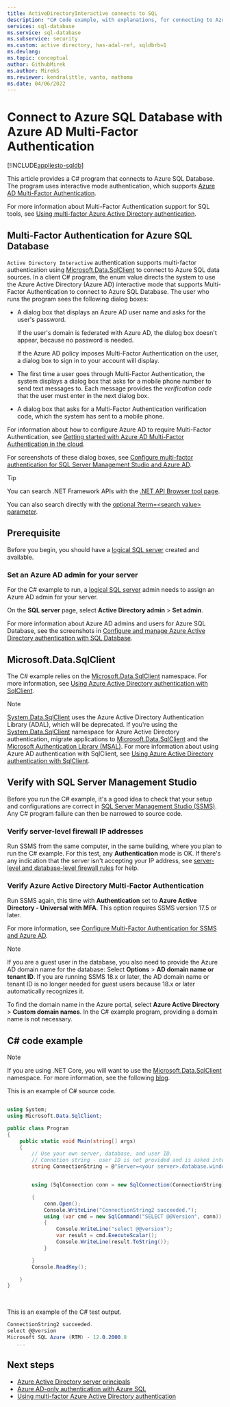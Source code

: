```yaml
---
title: ActiveDirectoryInteractive connects to SQL 
description: "C# Code example, with explanations, for connecting to Azure SQL Database by using SqlAuthenticationMethod.ActiveDirectoryInteractive mode."
services: sql-database
ms.service: sql-database
ms.subservice: security
ms.custom: active directory, has-adal-ref, sqldbrb=1
ms.devlang:
ms.topic: conceptual
author: GithubMirek
ms.author: MirekS
ms.reviewer: kendralittle, vanto, mathoma
ms.date: 04/06/2022
---
```

# Connect to Azure SQL Database with Azure AD Multi-Factor Authentication
[!INCLUDE[appliesto-sqldb](../includes/appliesto-sqldb.md)]

This article provides a C# program that connects to Azure SQL Database. The program uses interactive mode authentication, which supports [Azure AD Multi-Factor Authentication](../../active-directory/authentication/concept-mfa-howitworks.md).

For more information about Multi-Factor Authentication support for SQL tools, see [Using multi-factor Azure Active Directory authentication](/azure/azure-sql/database/authentication-mfa-ssms-overview).

## Multi-Factor Authentication for Azure SQL Database

`Active Directory Interactive` authentication supports multi-factor authentication using [Microsoft.Data.SqlClient](/sql/connect/ado-net/introduction-microsoft-data-sqlclient-namespace) to connect to Azure SQL data sources. In a client C# program, the enum value directs the system to use the Azure Active Directory (Azure AD) interactive mode that supports Multi-Factor Authentication to connect to Azure SQL Database. The user who runs the program sees the following dialog boxes:

* A dialog box that displays an Azure AD user name and asks for the user's password.

   If the user's domain is federated with Azure AD, the dialog box doesn't appear, because no password is needed.

   If the Azure AD policy imposes Multi-Factor Authentication on the user, a dialog box to sign in to your account will display.

* The first time a user goes through Multi-Factor Authentication, the system displays a dialog box that asks for a mobile phone number to send text messages to. Each message provides the *verification code* that the user must enter in the next dialog box.

* A dialog box that asks for a Multi-Factor Authentication verification code, which the system has sent to a mobile phone.

For information about how to configure Azure AD to require Multi-Factor Authentication, see [Getting started with Azure AD Multi-Factor Authentication in the cloud](../../active-directory/authentication/howto-mfa-getstarted.md).

For screenshots of these dialog boxes, see [Configure multi-factor authentication for SQL Server Management Studio and Azure AD](authentication-mfa-ssms-configure.md).

> [!TIP]
> You can search .NET Framework APIs with the [.NET API Browser tool page](/dotnet/api/).
>
> You can also search directly with the [optional ?term=&lt;search value&gt; parameter](/dotnet/api/?term=SqlAuthenticationMethod).

## Prerequisite

Before you begin, you should have a [logical SQL server](logical-servers.md) created and available.

### Set an Azure AD admin for your server

For the C# example to run, a [logical SQL server](logical-servers.md) admin needs to assign an Azure AD admin for your server.

On the **SQL server** page, select **Active Directory admin** > **Set admin**.

For more information about Azure AD admins and users for Azure SQL Database, see the screenshots in [Configure and manage Azure Active Directory authentication with SQL Database](authentication-aad-configure.md#provision-azure-ad-admin-sql-database).

## Microsoft.Data.SqlClient

The C# example relies on the [Microsoft.Data.SqlClient](/sql/connect/ado-net/introduction-microsoft-data-sqlclient-namespace) namespace. For more information, see [Using Azure Active Directory authentication with SqlClient](/sql/connect/ado-net/sql/azure-active-directory-authentication).

> [!NOTE]
> [System.Data.SqlClient](/dotnet/api/system.data.sqlclient) uses the Azure Active Directory Authentication Library (ADAL), which will be deprecated. If you're using the [System.Data.SqlClient](/dotnet/api/system.data.sqlclient) namespace for Azure Active Directory authentication, migrate applications to [Microsoft.Data.SqlClient](/sql/connect/ado-net/introduction-microsoft-data-sqlclient-namespace) and the [Microsoft Authentication Library (MSAL)](/azure/active-directory/develop/msal-migration). For more information about using Azure AD authentication with SqlClient, see [Using Azure Active Directory authentication with SqlClient](/sql/connect/ado-net/sql/azure-active-directory-authentication).

## Verify with SQL Server Management Studio

Before you run the C# example, it's a good idea to check that your setup and configurations are correct in [SQL Server Management Studio (SSMS)](/sql/ssms/download-sql-server-management-studio-ssms). Any C# program failure can then be narrowed to source code.

### Verify server-level firewall IP addresses

Run SSMS from the same computer, in the same building, where you plan to run the C# example. For this test, any **Authentication** mode is OK. If there's any indication that the server isn't accepting your IP address, see [server-level and database-level firewall rules](firewall-configure.md) for help.

### Verify Azure Active Directory Multi-Factor Authentication

Run SSMS again, this time with **Authentication** set to **Azure Active Directory - Universal with MFA**. This option requires SSMS version 17.5 or later.

For more information, see [Configure Multi-Factor Authentication for SSMS and Azure AD](authentication-mfa-ssms-configure.md).

> [!NOTE]
> If you are a guest user in the database, you also need to provide the Azure AD domain name for the database: Select **Options** > **AD domain name or tenant ID**. If you are running SSMS 18.x or later, the AD domain name or tenant ID is no longer needed for guest users because 18.x or later automatically recognizes it.
>
>To find the domain name in the Azure portal, select **Azure Active Directory** > **Custom domain names**. In the C# example program, providing a domain name is not necessary.

## C# code example

> [!NOTE]
> If you are using .NET Core, you will want to use the [Microsoft.Data.SqlClient](/dotnet/api/microsoft.data.sqlclient) namespace. For more information, see the following [blog](https://devblogs.microsoft.com/dotnet/introducing-the-new-microsoftdatasqlclient/).

This is an example of C# source code.

```csharp

using System;
using Microsoft.Data.SqlClient;

public class Program
{
    public static void Main(string[] args)
    {
        // Use your own server, database, and user ID.
        // Connetion string - user ID is not provided and is asked interactively.
        string ConnectionString = @"Server=<your server>.database.windows.net; Authentication=Active Directory Interactive; Database=<your database>";


        using (SqlConnection conn = new SqlConnection(ConnectionString))

        {
            conn.Open();
            Console.WriteLine("ConnectionString2 succeeded.");
            using (var cmd = new SqlCommand("SELECT @@Version", conn))
            {
                Console.WriteLine("select @@version");
                var result = cmd.ExecuteScalar();
                Console.WriteLine(result.ToString());
            }

        }
        Console.ReadKey();

    }
}

```

&nbsp;

This is an example of the C# test output.

```C#
ConnectionString2 succeeded.
select @@version
Microsoft SQL Azure (RTM) - 12.0.2000.8
   ...
```

## Next steps

- [Azure Active Directory server principals](authentication-azure-ad-logins.md)
- [Azure AD-only authentication with Azure SQL](authentication-azure-ad-only-authentication.md)
- [Using multi-factor Azure Active Directory authentication](authentication-mfa-ssms-overview.md)